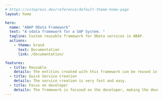 ```yaml
---
# https://vitepress.dev/reference/default-theme-home-page
layout: home

hero:
  name: "ABAP OData Framework"
  text: "A odata framework for a SAP System. "
  tagline: Custom reusable framework for OData services in ABAP.
  actions:
    - theme: brand
      text: Documentation
      link: /documentation/

features:
  - title: Reusable
    details: The entities created with this framework can be reused in other odata projects.
  - title: Quick Service Creation
    details: The service creation is very fast and easy.
  - title: Focus on developer
    details: The framework is focused on the developer, making the development process easier.
---
```


